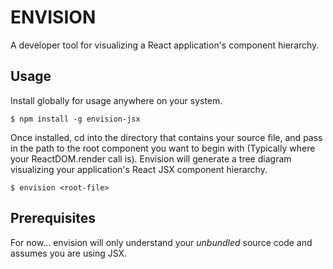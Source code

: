 # ENVISION 

A developer tool for visualizing a React application's component hierarchy.

## Usage

Install globally for usage anywhere on your system.

    $ npm install -g envision-jsx
  
Once installed, cd into the directory that contains your source file, and pass in the path to the root component you want to begin with (Typically where your ReactDOM.render call is). Envision will generate a tree diagram visualizing your application's React JSX component hierarchy.

    $ envision <root-file>
  
## Prerequisites

For now... envision will only understand your *unbundled* source code and assumes you are using JSX. 
